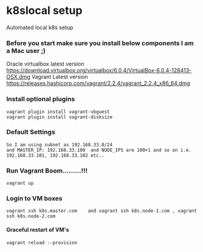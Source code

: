 # k8slocal setup
Automated local k8s setup

### Before you start make sure you install below components I am a Mac user ;)
Oracle virtualbox latest version https://download.virtualbox.org/virtualbox/6.0.4/VirtualBox-6.0.4-128413-OSX.dmg
Vagrant Latest version https://releases.hashicorp.com/vagrant/2.2.4/vagrant_2.2.4_x86_64.dmg

### Install optional plugins
```
vagrant plugin install vagrant-vbguest
vagrant plugin install vagrant-disksize
```
### Default Settings
```
So I am using subnet as 192.168.33.0/24
and MASTER_IP: 192.168.33.100  and NODE_IPS are 100+1 and so on i.e. 192.168.33.101, 192.168.33.102 etc..
```


### Run Vagrant Boom.........!!!
```
vagrant up
```

### Login to VM boxes
```
vagrant ssh k8s.master.com    and vagrant ssh k8s.node-1.com , vagrant ssh k8s.node-2.com
```

#### Graceful restart of VM's
```
vagrant reload --provision
```
